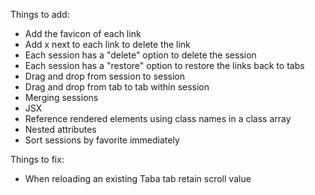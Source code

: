 Things to add:

- Add the favicon of each link
- Add x next to each link to delete the link
- Each session has a "delete" option to delete the session
- Each session has a "restore" option to restore the links back to tabs
- Drag and drop from session to session
- Drag and drop from tab to tab within session 
- Merging sessions
- JSX
- Reference rendered elements using class names in a class array
- Nested attributes
- Sort sessions by favorite immediately

Things to fix:
- When reloading an existing Taba tab retain scroll value